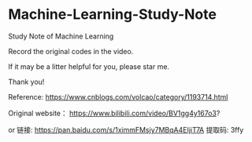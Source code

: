 # Machine-Learning-Study-Note

Study Note of Machine Learning

Record the original codes in the video.

If it may be a litter helpful for you, please star me.

Thank you!

Reference: https://www.cnblogs.com/volcao/category/1193714.html

Original website： https://www.bilibili.com/video/BV1gg4y167o3?

or 链接: https://pan.baidu.com/s/1ximmFMsjy7MBqA4EIjiT7A 提取码: 3ffy
